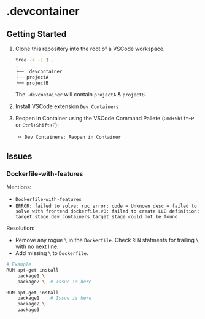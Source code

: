 # .devcontainer

## Getting Started

1. Clone this repository into the root of a VSCode workspace.

    ```bash
    tree -a -L 1 .
    .
    ├── .devcontainer
    ├── projectA
    └── projectB
    ```

    The `.devcontainer` will contain `projectA` & `projectB`.
2. Install VSCode extension `Dev Containers`
2. Reopen in Container using the VSCode Command Pallete (`Cmd+Shift+P` or `Ctrl+Shift+P`):
    - `Dev Containers: Reopen in Container`

## Issues

### Dockerfile-with-features

Mentions:

- `Dockerfile-with-features`
- `ERROR: failed to solve: rpc error: code = Unknown desc = failed to solve with frontend dockerfile.v0: failed to create LLB definition: target stage dev_containers_target_stage could not be found`

Resolution:

- Remove any rogue `\` in the `Dockerfile`. Check `RUN` statments for trailing `\` with no next line.
- Add missing `\` to `Dockerfile`.

```bash
# Example
RUN apt-get install
    package1 \
    package2 \  # Issue is here

RUN apt-get install
    package1    # Issue is here
    package2 \
    package3
```
